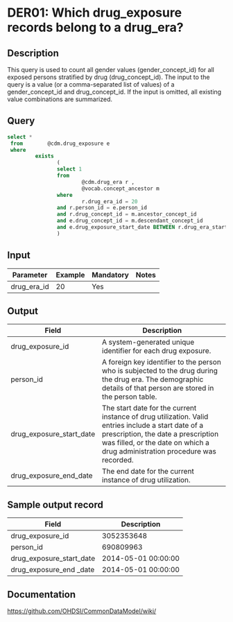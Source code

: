 <!---
Group:drug era
Name:DER01 Which drug_exposure records belong to a drug_era?
Author:Patrick Ryan
CDM Version: 5.0
-->

# DER01: Which drug_exposure records belong to a drug_era?

## Description
This query is used to count all gender values (gender_concept_id) for all exposed persons stratified by drug (drug_concept_id). The input to the query is a value (or a comma-separated list of values) of a gender_concept_id and drug_concept_id. If the input is omitted, all existing value combinations are summarized.

## Query
```sql
select *
 from        @cdm.drug_exposure e
 where
         exists
                (
                select 1
                from
                        @cdm.drug_era r ,
                        @vocab.concept_ancestor m
                where
                        r.drug_era_id = 20
                and r.person_id = e.person_id
                and r.drug_concept_id = m.ancestor_concept_id
                and e.drug_concept_id = m.descendant_concept_id
                and e.drug_exposure_start_date BETWEEN r.drug_era_start_date AND r.drug_era_end_date
                )
```

## Input

|  Parameter |  Example |  Mandatory |  Notes |
| --- | --- | --- | --- |
| drug_era_id | 20 | Yes |   |

## Output

| Field |  Description |
| --- | --- |
| drug_exposure_id | A system-generated unique identifier for each drug exposure. |
| person_id | A foreign key identifier to the person who is subjected to the drug during the drug era. The demographic details of that person are stored in the person table. |
| drug_exposure_start_date | The start date for the current instance of drug utilization. Valid entries include a start date of a prescription, the date a prescription was filled, or the date on which a drug administration procedure was recorded. |
| drug_exposure_end_date | The end date for the current instance of drug utilization. |

## Sample output record

|  Field |  Description |
| --- | --- |
| drug_exposure_id | 3052353648 |
| person_id | 690809963 |
| drug_exposure_start_date | 2014-05-01 00:00:00 |
| drug_exposure_end _date | 2014-05-01 00:00:00 |



## Documentation
https://github.com/OHDSI/CommonDataModel/wiki/
